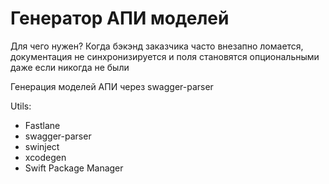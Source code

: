 # Генератор АПИ моделей
Для чего нужен?
Когда бэкэнд заказчика часто внезапно ломается, документация не синхронизируется и поля становятся опциональными даже если никогда не были 

Генерация моделей АПИ через swagger-parser

Utils:
- Fastlane
- swagger-parser
- swinject
- xcodegen
- Swift Package Manager
